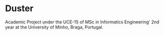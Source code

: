 Duster
========

  Academic Project under the UCE-15 of MSc in Informatics Engineering' 2nd year at the University of Minho, Braga, Portugal.
